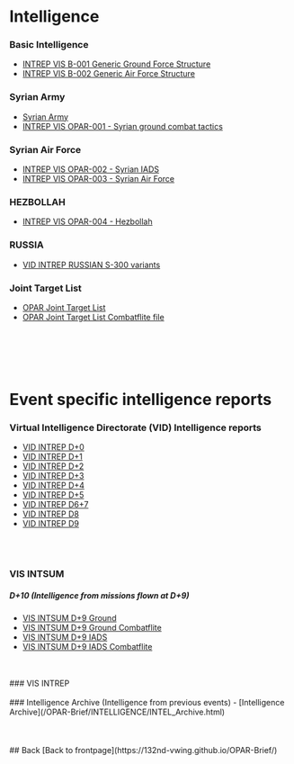 # Intelligence


### Basic Intelligence
- [INTREP VIS B-001 Generic Ground Force Structure](https://raw.githubusercontent.com/132nd-vWing/VIS/master/BASIC/PUBLISHED/INTREP%20VIS%20B-001%20Generic%20Ground%20Force%20Structure%20v1.0.pdf)
- [INTREP VIS B-002 Generic Air Force Structure](https://raw.githubusercontent.com/132nd-vWing/VIS/master/BASIC/PUBLISHED/INTREP%20VIS%20B-002%20Generic%20Air%20Force%20Structure%20v1.0.pdf)



### Syrian Army
- [Syrian Army](/OPAR-Brief/INTELLIGENCE/Syrian_Army.html)
- [INTREP VIS OPAR-001 - Syrian ground combat tactics](https://raw.githubusercontent.com/132nd-vWing/VIS/master/OPAR/PUBLISHED/INTREP%20VIS%20OPAR-001%20-%20Syrian%20ground%20combat%20tactics.pdf)



### Syrian Air Force
- [INTREP VIS OPAR-002 - Syrian IADS](https://raw.githubusercontent.com/132nd-vWing/VIS/master/OPAR/PUBLISHED/INTREP%20VIS%20OPAR-002%20-%20Syrian%20IADS.pdf)
- [INTREP VIS OPAR-003 - Syrian Air Force](https://raw.githubusercontent.com/132nd-vWing/VIS/master/OPAR/PUBLISHED/INTREP%20VIS%20OPAR-003%20-%20Syrian%20Air%20Force.pdf)



### HEZBOLLAH
- [INTREP VIS OPAR-004 - Hezbollah](https://raw.githubusercontent.com/132nd-vWing/VIS/master/OPAR/PUBLISHED/INTREP%20VIS%20OPAR-004%20-%20HEZBOLLAH%20ground%20combat%20tactics.pdf)

### RUSSIA
- [VID INTREP RUSSIAN S-300 variants](/OPAR-Brief/INTELLIGENCE/VID/OPAR_VID_INTREP_RUSSIAN_S300_VARIANTS.pdf) 


### Joint Target List
- [OPAR Joint Target List](https://drive.google.com/file/d/1sj0ZohVA3rMIcz1QElkeV5sJuG8QJEQg/view?usp=sharing)
- [OPAR Joint Target List Combatflite file](https://github.com/132nd-vWing/VIS/raw/master/OPAR/WORKSPACE/OPAR_VIS_JOINT_TARGET_LIST_OVERLAY.cf)

<br>
<br>
<br>
<br>

# Event specific intelligence reports

### Virtual Intelligence Directorate (VID) Intelligence reports
- [VID INTREP D+0](/OPAR-Brief/INTELLIGENCE/VID/OPAR_VID_INTREP_D0.pdf) 
- [VID INTREP D+1](/OPAR-Brief/INTELLIGENCE/VID/OPAR_VID_INTREP_D1.pdf) 
- [VID INTREP D+2](/OPAR-Brief/INTELLIGENCE/VID/OPAR_VID_INTREP_D2.pdf) 
- [VID INTREP D+3](/OPAR-Brief/INTELLIGENCE/VID/OPAR_VID_INTREP_D3.pdf) 
- [VID INTREP D+4](/OPAR-Brief/INTELLIGENCE/VID/OPAR_VID_INTREP_D4.pdf) 
- [VID INTREP D+5](/OPAR-Brief/INTELLIGENCE/VID/OPAR_VID_INTREP_D5.pdf) 
- [VID INTREP D6+7](/OPAR-Brief/INTELLIGENCE/VID/OPAR_VID_INTREP_D7.pdf) 
- [VID INTREP D8](/OPAR-Brief/INTELLIGENCE/VID/OPAR_VID_INTREP_D8.pdf) 
- [VID INTREP D9](/OPAR-Brief/INTELLIGENCE/VID/OPAR_VID_INTREP_D9.pdf) 
<br>
<br>

### VIS INTSUM
##### D+10 (Intelligence from missions flown at D+9)
- [VIS INTSUM D+9 Ground](/OPAR-Brief/INTELLIGENCE/INTSUM/VIS_INTSUM_D9_Ground.pdf) 
- [VIS INTSUM D+9 Ground Combatflite](/OPAR-Brief/INTELLIGENCE/INTSUM/OPAR_D9_Ground.cf) 
- [VIS INTSUM D+9 IADS](/OPAR-Brief/INTELLIGENCE/INTSUM/VIS_INTSUM_D9_IADS.pdf) 
- [VIS INTSUM D+9 IADS Combatflite](/OPAR-Brief/INTELLIGENCE/INTSUM/OPAR_D9_IADS.cf) 


<br>
<br>
### VIS INTREP


<br>
<br>
### Intelligence Archive (Intelligence from previous events)
- [Intelligence Archive](/OPAR-Brief/INTELLIGENCE/INTEL_Archive.html)
<br>
<br>
<br>
<br>
## Back
[Back to frontpage](https://132nd-vwing.github.io/OPAR-Brief/)